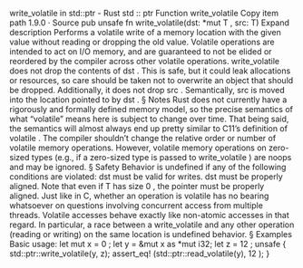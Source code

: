 write_volatile in std::ptr - Rust
std
::
ptr
Function
write_volatile
Copy item path
1.9.0
·
Source
pub unsafe fn write_volatile<T>(dst:
*mut T
, src: T)
Expand description
Performs a volatile write of a memory location with the given value without
reading or dropping the old value.
Volatile operations are intended to act on I/O memory, and are guaranteed
to not be elided or reordered by the compiler across other volatile
operations.
write_volatile
does not drop the contents of
dst
. This is safe, but it
could leak allocations or resources, so care should be taken not to overwrite
an object that should be dropped.
Additionally, it does not drop
src
. Semantically,
src
is moved into the
location pointed to by
dst
.
§
Notes
Rust does not currently have a rigorously and formally defined memory model,
so the precise semantics of what “volatile” means here is subject to change
over time. That being said, the semantics will almost always end up pretty
similar to
C11’s definition of volatile
.
The compiler shouldn’t change the relative order or number of volatile
memory operations. However, volatile memory operations on zero-sized types
(e.g., if a zero-sized type is passed to
write_volatile
) are noops
and may be ignored.
§
Safety
Behavior is undefined if any of the following conditions are violated:
dst
must be
valid
for writes.
dst
must be properly aligned.
Note that even if
T
has size
0
, the pointer must be properly aligned.
Just like in C, whether an operation is volatile has no bearing whatsoever
on questions involving concurrent access from multiple threads. Volatile
accesses behave exactly like non-atomic accesses in that regard. In particular,
a race between a
write_volatile
and any other operation (reading or writing)
on the same location is undefined behavior.
§
Examples
Basic usage:
let
mut
x =
0
;
let
y =
&mut
x
as
*mut
i32;
let
z =
12
;
unsafe
{
    std::ptr::write_volatile(y, z);
assert_eq!
(std::ptr::read_volatile(y),
12
);
}